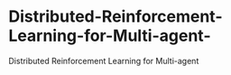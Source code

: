 # Distributed-Reinforcement-Learning-for-Multi-agent-
Distributed Reinforcement Learning for Multi-agent 
